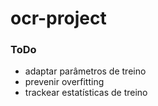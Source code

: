 # ocr-project

### ToDo
* adaptar parâmetros de treino
* prevenir overfitting
* trackear estatísticas de treino

